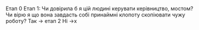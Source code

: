 Етап 0
Етап 1:
Чи довірила б я цій людині керувати керівництво, мостом? Чи вірю я що вона завдасть собі принаймні клопоту скопіювати чужу роботу?
Так -> етап 2
Ні ->х